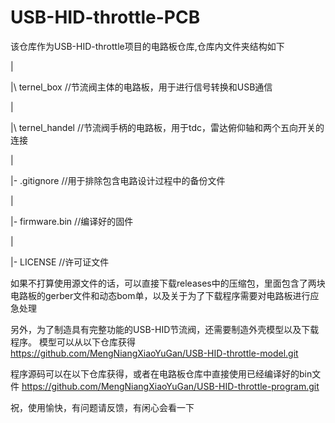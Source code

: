 # USB-HID-throttle-PCB

该仓库作为USB-HID-throttle项目的电路板仓库,仓库内文件夹结构如下


|

|\  ternel_box  //节流阀主体的电路板，用于进行信号转换和USB通信

|

|\  ternel_handel   //节流阀手柄的电路板，用于tdc，雷达俯仰轴和两个五向开关的连接

|

|-  .gitignore      //用于排除包含电路设计过程中的备份文件

|   

|-  firmware.bin    //编译好的固件

|

|-  LICENSE     //许可证文件



如果不打算使用源文件的话，可以直接下载releases中的压缩包，里面包含了两块电路板的gerber文件和动态bom单，以及关于为了下载程序需要对电路板进行应急处理

另外，为了制造具有完整功能的USB-HID节流阀，还需要制造外壳模型以及下载程序。
模型可以从以下仓库获得
https://github.com/MengNiangXiaoYuGan/USB-HID-throttle-model.git

程序源码可以在以下仓库获得，或者在电路板仓库中直接使用已经编译好的bin文件
https://github.com/MengNiangXiaoYuGan/USB-HID-throttle-program.git

祝，使用愉快，有问题请反馈，有闲心会看一下
